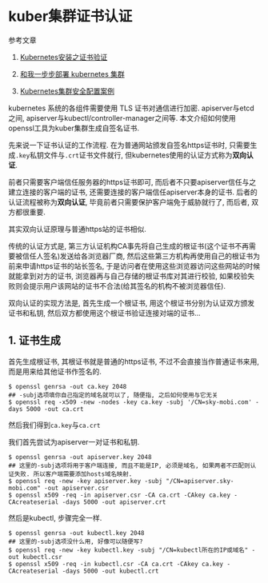 # kuber集群证书认证

参考文章

1. [Kubernetes安装之证书验证](https://www.kubernetes.org.cn/1861.html)

2. [和我一步步部署 kubernetes 集群](https://github.com/opsnull/follow-me-install-kubernetes-cluster)

3. [Kubernetes集群安全配置案例](http://www.cnblogs.com/breg/p/5923604.html)

kubernetes 系统的各组件需要使用 TLS 证书对通信进行加密. apiserver与etcd之间, apiserver与kubectl/controller-manager之间等. 本文介绍如何使用openssl工具为kuber集群生成自签名证书.

先来说一下证书认证的工作流程. 在为普通网站颁发自签名https证书时, 只需要生成`.key`私钥文件与`.crt`证书文件就行, 但kubernetes使用的认证方式称为**双向认证**.

前者只需要客户端信任服务器的https证书即可, 而后者不只要apiserver信任与之建立连接的客户端的证书, 还需要连接的客户端信任apiserver本身的证书. 后者的认证流程被称为**双向认证**, 毕竟前者只需要保护客户端免于威胁就行了, 而后者, 双方都很重要.


其实双向认证原理与普通https站的证书相似. 

传统的认证方式是, 第三方认证机构CA事先将自己生成的根证书(这个证书不再需要被信任人签名)发送给各浏览器厂商, 然后这些第三方机构再使用自己的根证书为前来申请https证书的站长签名, 于是访问者在使用这些浏览器访问这些网站的时候就能拿到对方的证书, 浏览器再与自己存储的根证书库对其进行校验, 如果校验失败则会提示用户该网站的证书不合法(给其签名的机构不被浏览器信任).

双向认证的实现方法是, 首先生成一个根证书, 用这个根证书分别为认证双方颁发证书和私钥, 然后双方都使用这个根证书验证连接对端的证书...

## 1. 证书生成

首先生成根证书, 其根证书就是普通的https证书, 不过不会直接当作普通证书来用, 而是用来给其他证书作签名的.

```
$ openssl genrsa -out ca.key 2048
## -subj选项填你自己指定的域名就可以了, 随便指, 之后如何使用与它无关
$ openssl req -x509 -new -nodes -key ca.key -subj '/CN=sky-mobi.com' -days 5000 -out ca.crt
```

然后我们得到`ca.key`与`ca.crt`

我们首先尝试为apiserver一对证书和私钥.

```
$ openssl genrsa -out apiserver.key 2048
## 这里的-subj选项将用于客户端连接, 而且不能是IP, 必须是域名, 如果两者不匹配则认证失败. 所以客户端需要添加hosts域名映射.
$ openssl req -new -key apiserver.key -subj "/CN=apiserver.sky-mobi.com" -out apiserver.csr
$ openssl x509 -req -in apiserver.csr -CA ca.crt -CAkey ca.key -CAcreateserial -days 5000 -out apiserver.crt
```

然后是kubectl, 步骤完全一样.

```
$ openssl genrsa -out kubectl.key 2048
## 这里的-subj选项没什么用, 好像可以随便写?
$ openssl req -new -key kubectl.key -subj "/CN=kubectl所在的IP或域名" -out kubectl.csr
$ openssl x509 -req -in kubectl.csr -CA ca.crt -CAkey ca.key -CAcreateserial -days 5000 -out kubectl.crt
```
